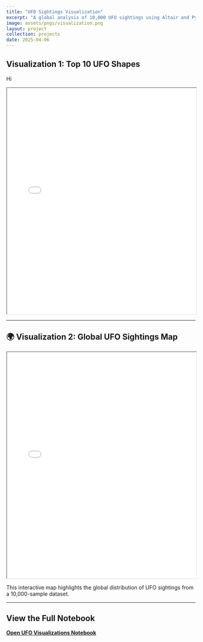 ```yaml
---
title: "UFO Sightings Visualization"
excerpt: "A global analysis of 10,000 UFO sightings using Altair and Python"
image: assets/pngs/visualization.png
layout: project
collection: projects
date: 2025-04-06
---
```


##  Visualization 1: Top 10 UFO Shapes

Hi

<iframe src="/assets/pngs/visualization-2.png" width="100%" height="600"></iframe>


---

## 🌍 Visualization 2: Global UFO Sightings Map

<iframe src="/assets/pngs/visualization.html" width="100%" height="600"></iframe>

This interactive map highlights the global distribution of UFO sightings from a 10,000-sample dataset.

---

## View the Full Notebook

[**Open UFO Visualizations Notebook**](https://github.com/aleebe21/aleebe21.github.io/blob/main/_projects/ufo_visualizations.ipynb)
